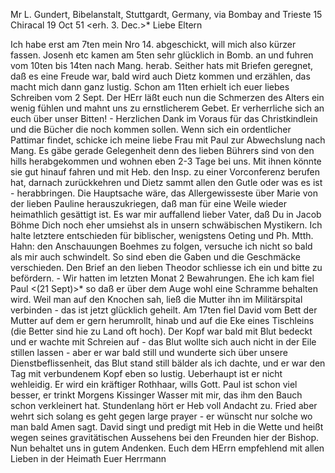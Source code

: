 Mr L. Gundert, Bibelanstalt, Stuttgardt, Germany, via Bombay and Trieste 
15 Chiracal 19 Oct 51
 <erh. 3. Dec.>*
Liebe Eltern

Ich habe erst am 7ten mein Nro 14. abgeschickt, will mich also kürzer fassen. Josenh etc kamen am 5ten sehr glücklich in Bomb. an und fuhren vom 10ten bis 14ten nach Mang. herab. Seither hats mit Briefen geregnet, daß es eine Freude war, bald wird auch Dietz kommen und erzählen, das macht mich dann ganz lustig. Schon am 11ten erhielt ich euer liebes Schreiben vom 2 Sept. Der HErr läßt euch nun die Schmerzen des Alters ein wenig fühlen und mahnt uns zu ernstlicherem Gebet. Er verherrliche sich an euch über unser Bitten! - Herzlichen Dank im Voraus für das Christkindlein und die Bücher die noch kommen sollen. Wenn sich ein ordentlicher Pattimar findet, schicke ich meine liebe Frau mit Paul zur Abwechslung nach Mang. Es gäbe gerade Gelegenheit denn des lieben Bührers sind von den hills herabgekommen und wohnen eben 2-3 Tage bei uns. Mit ihnen könnte sie gut hinauf fahren und mit Heb. den Insp. zu einer Vorconferenz berufen hat, darnach zurückkehren und Dietz sammt allen den Gutle oder was es ist - herabbringen. Die Hauptsache wäre, das Allergewisseste über Marie von der lieben Pauline herauszukriegen, daß man für eine Weile wieder heimathlich gesättigt ist. 
Es war mir auffallend lieber Vater, daß Du in Jacob Böhme Dich noch eher umsiehst als in unsern schwäbischen Mystikern. Ich halte letztere entschieden für biblischer, wenigstens Oeting und Ph. Mtth. Hahn: den Anschauungen Boehmes zu folgen, versuche ich nicht so bald als mir auch schwindelt. So sind eben die Gaben und die Geschmäcke verschieden. Den Brief an den lieben Theodor schliesse ich ein und bitte zu befördern. - Wir hatten im letzten Monat 2 Bewahrungen. Ehe ich kam fiel Paul <(21 Sept)>* so daß er über dem Auge wohl eine Schramme behalten wird. Weil man auf den Knochen sah, ließ die Mutter ihn im Militärspital verbinden - das ist jetzt glücklich geheilt. Am 17ten fiel David vom Bett der Mutter auf dem er gern herumrollt, hinab und auf die Eke eines Tischleins (die Better sind hie zu Land oft hoch). Der Kopf war bald mit Blut bedeckt und er wachte mit Schreien auf - das Blut wollte sich auch nicht in der Eile stillen lassen - aber er war bald still und wunderte sich über unsere Dienstbeflissenheit, das Blut stand still bälder als ich dachte, und er war den Tag mit verbundenem Kopf eben so lustig. Ueberhaupt ist er nicht wehleidig. Er wird ein kräftiger Rothhaar, wills Gott. Paul ist schon viel besser, er trinkt Morgens Kissinger Wasser mit mir, das ihm den Bauch schon verkleinert hat. Stundenlang hört er Heb voll Andacht zu. Fried aber wehrt sich solang es geht gegen large prayer - er wünscht nur solche wo man bald Amen sagt. David singt und predigt mit Heb in die Wette und heißt wegen seines gravitätischen Aussehens bei den Freunden hier der Bishop. Nun behaltet uns in gutem Andenken. Euch dem HErrn empfehlend mit allen Lieben in der Heimath
 Euer Herrmann

